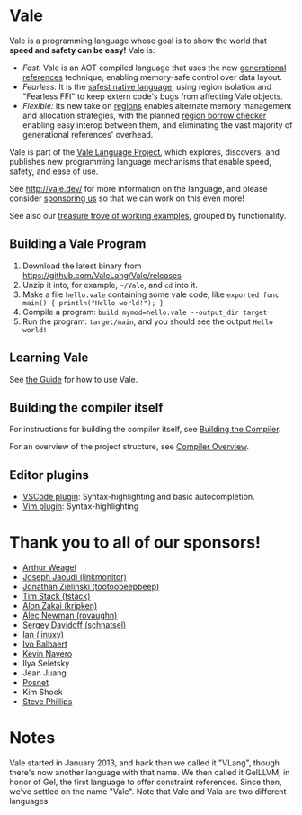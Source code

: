 # Vale

Vale is a programming language whose goal is to show the world that **speed and safety can be easy!** Vale is:

 * *Fast:* Vale is an AOT compiled language that uses the new [generational references](https://verdagon.dev/blog/generational-references) technique, enabling memory-safe control over data layout.
 * *Fearless:* It is the [safest native language](https://vale.dev/fearless), using region isolation and "Fearless FFI" to keep extern code's bugs from affecting Vale objects.
 * *Flexible:* Its new take on [regions](/guide/regions) enables alternate memory management and allocation strategies, with the planned [region borrow checker](https://verdagon.dev/blog/zero-cost-refs-regions) enabling easy interop between them, and eliminating the vast majority of generational references' overhead.


Vale is part of the [Vale Language Project](https://vale.dev/project), which explores, discovers, and publishes new programming language mechanisms that enable speed, safety, and ease of use. 


See http://vale.dev/ for more information on the language, and please consider [sponsoring us](https://github.com/sponsors/ValeLang) so that we can work on this even more!


See also our [treasure trove of working examples](https://github.com/Ivo-Balbaert/Vale_Examples), grouped by functionality.


## Building a Vale Program

 1. Download the latest binary from https://github.com/ValeLang/Vale/releases
 1. Unzip it into, for example, `~/Vale`, and `cd` into it.
 1. Make a file `hello.vale` containing some vale code, like `exported func main() { println("Hello world!"); }`
 1. Compile a program: `build mymod=hello.vale --output_dir target`
 1. Run the program: `target/main`, and you should see the output `Hello world!`


## Learning Vale

See [the Guide](https://vale.dev/guide/introduction) for how to use Vale.


## Building the compiler itself

For instructions for building the compiler itself, see [Building the Compiler](build-compiler.md).


For an overview of the project structure, see [Compiler Overview](compiler-overview.md).


## Editor plugins

- [VSCode plugin](https://marketplace.visualstudio.com/items?itemName=pacifio.vale-lang): Syntax-highlighting and basic autocompletion.
- [Vim plugin](https://github.com/jfecher/vale.vim): Syntax-highlighting


# Thank you to all of our sponsors!

 * [Arthur Weagel](https://github.com/aweagel)
 * [Joseph Jaoudi (linkmonitor)](https://github.com/linkmonitor)
 * [Jonathan Zielinski (tootoobeepbeep)](https://github.com/tootoobeepbeep)
 * [Tim Stack (tstack)](https://github.com/tstack)
 * [Alon Zakai (kripken)](https://github.com/kripken)
 * [Alec Newman (rovaughn)](https://github.com/rovaughn)
 * [Sergey Davidoff (schnatsel)](https://github.com/Shnatsel)
 * [Ian (linuxy)](https://github.com/linuxy)
 * [Ivo Balbaert](https://github.com/Ivo-Balbaert/)
 * [Kevin Navero](https://github.com/solstice333/)
 * Ilya Seletsky
 * Jean Juang
 * [Posnet](https://github.com/Posnet)
 * Kim Shook
 * [Steve Phillips](https://github.com/elimisteve)


# Notes

Vale started in January 2013, and back then we called it "VLang", though there's now another language with that name. We then called it GelLLVM, in honor of Gel, the first language to offer constraint references. Since then, we've settled on the name "Vale". Note that Vale and Vala are two different languages.
